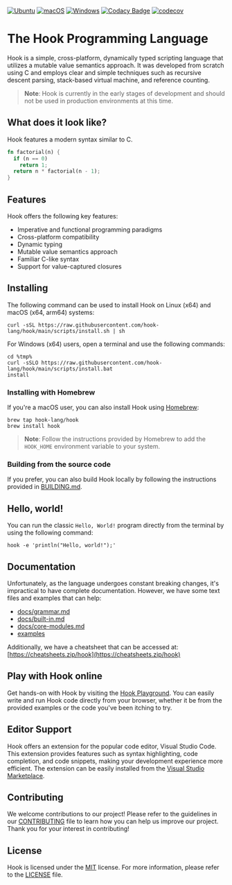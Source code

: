 
[![Ubuntu](https://github.com/hook-lang/hook/actions/workflows/ubuntu.yml/badge.svg)](https://github.com/hook-lang/hook/actions/workflows/ubuntu.yml)
[![macOS](https://github.com/hook-lang/hook/actions/workflows/macos.yml/badge.svg)](https://github.com/hook-lang/hook/actions/workflows/macos.yml)
[![Windows](https://github.com/hook-lang/hook/actions/workflows/windows.yml/badge.svg)](https://github.com/hook-lang/hook/actions/workflows/windows.yml)
[![Codacy Badge](https://app.codacy.com/project/badge/Grade/b58fa787c8cc480091a8e976164ee203)](https://app.codacy.com/gh/hook-lang/hook/dashboard?utm_source=gh&utm_medium=referral&utm_content=&utm_campaign=Badge_grade)
[![codecov](https://codecov.io/gh/hook-lang/hook/graph/badge.svg?token=oRSpRBTqp8)](https://codecov.io/gh/hook-lang/hook)

# The Hook Programming Language

Hook is a simple, cross-platform, dynamically typed scripting language that utilizes a mutable value semantics approach. It was developed from scratch using C and employs clear and simple techniques such as recursive descent parsing, stack-based virtual machine, and reference counting.

> **Note**: Hook is currently in the early stages of development and should not be used in production environments at this time.

## What does it look like?

Hook features a modern syntax similar to C.

```rust
fn factorial(n) {
  if (n == 0)
    return 1;
  return n * factorial(n - 1);
}
```

## Features

Hook offers the following key features:

* Imperative and functional programming paradigms
* Cross-platform compatibility
* Dynamic typing
* Mutable value semantics approach
* Familiar C-like syntax
* Support for value-captured closures

## Installing

The following command can be used to install Hook on Linux (x64) and macOS (x64, arm64) systems:

```
curl -sSL https://raw.githubusercontent.com/hook-lang/hook/main/scripts/install.sh | sh
```

For Windows (x64) users, open a terminal and use the following commands:

```
cd %tmp%
curl -sSLO https://raw.githubusercontent.com/hook-lang/hook/main/scripts/install.bat
install
```

### Installing with Homebrew

If you're a macOS user, you can also install Hook using [Homebrew](https://brew.sh):

```
brew tap hook-lang/hook
brew install hook
```

> **Note**: Follow the instructions provided by Homebrew to add the `HOOK_HOME` environment variable to your system.

### Building from the source code

If you prefer, you can also build Hook locally by following the instructions provided in [BUILDING.md](BUILDING.md).

## Hello, world!

You can run the classic `Hello, World!` program directly from the terminal by using the following command:

```
hook -e 'println("Hello, world!");'
```

## Documentation

Unfortunately, as the language undergoes constant breaking changes, it's impractical to have complete documentation. However, we have some text files and examples that can help:

* [docs/grammar.md](docs/grammar.md)
* [docs/built-in.md](docs/built-in.md)
* [docs/core-modules.md](docs/core-modules.md)
* [examples](examples)

Additionally, we have a cheatsheet that can be accessed at: [https://cheatsheets.zip/hook](https://cheatsheets.zip/hook)

## Play with Hook online

Get hands-on with Hook by visiting the [Hook Playground](https://hook-lang.github.io/hook-playground). You can easily write and run Hook code directly from your browser, whether it be from the provided examples or the code you've been itching to try.

## Editor Support

Hook offers an extension for the popular code editor, Visual Studio Code. This extension provides features such as syntax highlighting, code completion, and code snippets, making your development experience more efficient. The extension can be easily installed from the  [Visual Studio Marketplace](https://marketplace.visualstudio.com/items?itemName=fabiosvm.hook).

## Contributing

We welcome contributions to our project! Please refer to the guidelines in our [CONTRIBUTING](CONTRIBUTING.md) file to learn how you can help us improve our project. Thank you for your interest in contributing!

## License

Hook is licensed under the [MIT](https://choosealicense.com/licenses/mit) license. For more information, please refer to the [LICENSE](LICENSE) file.
